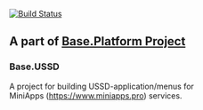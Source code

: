 [![Build Status](https://app.travis-ci.com/anr-ru/base.ussd.svg?branch=master)](https://app.travis-ci.com/anr-ru/base.ussd)

## A part of [Base.Platform Project](https://github.com/anr-ru/base.platform.parent)

### Base.USSD

A project for building USSD-application/menus for  
MiniApps (https://www.miniapps.pro) services.
